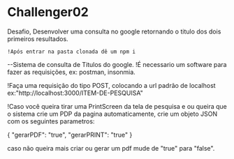 # Challenger02
Desafio, Desenvolver uma consulta no google retornando o titulo dos dois primeiros resultados.
 
    !Após entrar na pasta clonada dê um npm i
	 
  --Sistema de consulta de Titulos do google.
  !É necessario um software para fazer as requisições, ex: postman, insonmia.

  !Faça uma requisição do tipo POST, colocando a url padrão de localhost
  ex:"http://localhost:3000/ITEM-DE-PESQUISA"
  
  !Caso você queira tirar uma PrintScreen da tela de pesquisa e ou queira que o sistema crie um PDP
  da pagina automaticamente, crie um objeto JSON com os seguintes parametros:
   
  {
	      "gerarPDF": "true", 
	      "gerarPRINT": "true"
  } 

 caso não queira mais criar ou gerar um pdf mude de "true" para "false".
